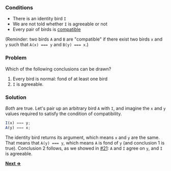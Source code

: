 ### Conditions
* There is an identity bird `I`
* We are not told whether `I` is agreeable or not
* Every pair of birds is [compatible](../6/README.md)

(Reminder: two birds `A` and `B` are "compatible" if there exist two birds `x` and `y` such that `A(x) === y` and `B(y) === x`.)

### Problem
Which of the following conclusions can be drawn?
1. Every bird is normal: fond of at least one bird
2. `I` is agreeable.

### Solution
_Both_ are true. Let's pair up an arbitrary bird `A` with `I`, and imagine the `x` and `y` values required to satisfy the condition of compatibility.
```js
I(x) === y;
A(y) === x;
```
The identity bird returns its argument, which means `x` and `y` are the same. That means that `A(y) === y`, which means `A` is fond of `y` (and conclusion 1 is true). Conclusion 2 follows, as we showed in [#21](../problems/21): `A` and `I` agree on `y`, and `I` is agreeable.

[**Next =>**](../23/README.md)
